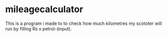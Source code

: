 # mileagecalculator
This is a program i made to to check how much kilometres my scototer will run by filling Rs x petrol-(input).
